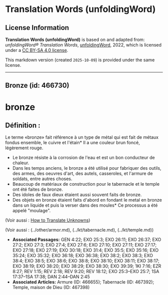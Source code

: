 # Translation Words (unfoldingWord)

## License Information

**Translation Words (unfoldingWord)** is based on and adapted from: _unfoldingWord® Translation Words_, [unfoldingWord](https://unfoldingword.org/utw), 2022, which is licensed under a [CC BY-SA 4.0 license](https://creativecommons.org/licenses/by-sa/4.0/legalcode.en).

This markdown version (created `2025-10-09`) is provided under the same license.



--------------------------------

## Bronze (id: 466730)

bronze
======

Définition :
------------

Le terme «bronze» fait référence à un type de métal qui est fait de métaux fondus ensemble, le cuivre et l'étain\* Il a une couleur brun foncé, légèrement rouge.

* Le bronze résiste à la corrosion de l'eau et est un bon conducteur de chaleur.
* Dans les temps anciens, le bronze a été utilisé pour fabriquer des outils, des armes, des oeuvres d'art, des autels, casseroles, et l'armure de soldats, entre autres choses.
* Beaucoup de matériaux de construction pour le tabernacle et le temple ont été faites de bronze.
* Des idoles de faux dieux étaient aussi souvent faits de bronze.
* Des objets en bronze étaient faits d'abord en fondant le metal en bronze dans un liquide et puis la verser dans des moules\* Ce processus a été appelé "moulage".

(Voir aussi : [How to Translate Unknowns](rc://en/ta/man/translate/translate-unknown))

(Voir aussi : (../other/armor.md), (../kt/tabernacle.md), (../kt/temple.md))

* **Associated Passages:** GEN 4:22; EXO 25:3; EXO 26:11; EXO 26:37; EXO 27:2; EXO 27:3; EXO 27:4; EXO 27:6; EXO 27:10; EXO 27:11; EXO 27:17; EXO 27:18; EXO 27:19; EXO 30:18; EXO 31:4; EXO 35:5; EXO 35:16; EXO 35:24; EXO 35:32; EXO 36:18; EXO 36:38; EXO 38:2; EXO 38:3; EXO 38:4; EXO 38:5; EXO 38:6; EXO 38:8; EXO 38:10; EXO 38:11; EXO 38:17; EXO 38:19; EXO 38:20; EXO 38:29; EXO 38:30; EXO 39:39; 1KI 7:16; EZR 8:27; REV 1:15; REV 2:18; REV 9:20; REV 18:12; EXO 25:3–EXO 25:7; 1SA 17:37–1SA 17:38; DAN 2:44–DAN 2:45
* **Associated Articles:** Armure (ID: 466655); Tabernacle (ID: 467392); Temple, maison de Dieu (ID: 467398)

